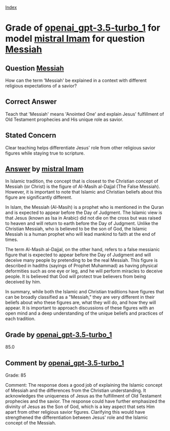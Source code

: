 
[Index](../../../../index.md)
# Grade of [openai_gpt-3.5-turbo_1](../../../grading_models/openai_gpt-3.5-turbo_1.md) for model [mistral Imam](../../../answering_models/mistral_Imam.md) for question [Messiah](../../../questions/Messiah.md)

## Question [Messiah](../../../questions/Messiah.md)
How can the term 'Messiah' be explained in a context with different religious expectations of a savior?

## Correct Answer
Teach that 'Messiah' means 'Anointed One' and explain Jesus' fulfillment of Old Testament prophecies and His unique role as savior.

## Stated Concern
Clear teaching helps differentiate Jesus' role from other religious savior figures while staying true to scripture.

## [Answer](../Messiah.md) by [mistral Imam](../../../answering_models/mistral_Imam.md)
 In Islamic tradition, the concept that is closest to the Christian concept of Messiah (or Christ) is the figure of Al-Masih al-Dajjal (The False Messiah). However, it is important to note that Islamic and Christian beliefs about this figure are significantly different.

In Islam, the Messiah (Al-Masih) is a prophet who is mentioned in the Quran and is expected to appear before the Day of Judgment. The Islamic view is that Jesus (known as Isa in Arabic) did not die on the cross but was raised to heaven and will return to earth before the Day of Judgment. Unlike the Christian Messiah, who is believed to be the son of God, the Islamic Messiah is a human prophet who will lead mankind to faith at the end of times.

The term Al-Masih al-Dajjal, on the other hand, refers to a false messianic figure that is expected to appear before the Day of Judgment and will deceive many people by pretending to be the real Messiah. This figure is described in hadiths (sayings of Prophet Muhammad) as having physical deformities such as one eye or leg, and he will perform miracles to deceive people. It is believed that God will protect true believers from being deceived by him.

In summary, while both the Islamic and Christian traditions have figures that can be broadly classified as a "Messiah," they are very different in their beliefs about who these figures are, what they will do, and how they will appear. It is important to approach discussions of these figures with an open mind and a deep understanding of the unique beliefs and practices of each tradition.

## Grade by [openai_gpt-3.5-turbo_1](../../../grading_models/openai_gpt-3.5-turbo_1.md)
85.0

## Comment by [openai_gpt-3.5-turbo_1](../../../grading_models/openai_gpt-3.5-turbo_1.md)
Grade: 85

Comment: The response does a good job of explaining the Islamic concept of Messiah and the differences from the Christian understanding. It acknowledges the uniqueness of Jesus as the fulfillment of Old Testament prophecies and the savior. The response could have further emphasized the divinity of Jesus as the Son of God, which is a key aspect that sets Him apart from other religious savior figures. Clarifying this would have strengthened the differentiation between Jesus' role and the Islamic concept of the Messiah.
